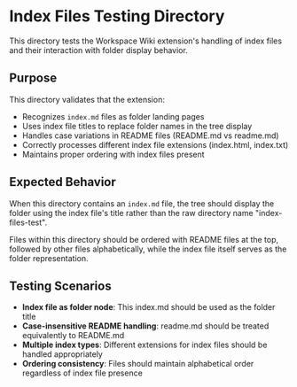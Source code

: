 # Index Files Testing Directory

This directory tests the Workspace Wiki extension's handling of index files and their interaction with folder display behavior.

## Purpose

This directory validates that the extension:

- Recognizes `index.md` files as folder landing pages
- Uses index file titles to replace folder names in the tree display
- Handles case variations in README files (README.md vs readme.md)
- Correctly processes different index file extensions (index.html, index.txt)
- Maintains proper ordering with index files present

## Expected Behavior

When this directory contains an `index.md` file, the tree should display the folder using the index file's title rather than the raw directory name "index-files-test".

Files within this directory should be ordered with README files at the top, followed by other files alphabetically, while the index file itself serves as the folder representation.

## Testing Scenarios

- **Index file as folder node**: This index.md should be used as the folder title
- **Case-insensitive README handling**: readme.md should be treated equivalently to README.md
- **Multiple index types**: Different extensions for index files should be handled appropriately
- **Ordering consistency**: Files should maintain alphabetical order regardless of index file presence
